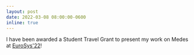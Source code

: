 ```yaml
---
layout: post
date: 2022-03-08 08:00:00-0600
inline: true
---
```


I have been awarded a Student Travel Grant to present my work on Medes at [EuroSys'22](https://2022.eurosys.org/)!